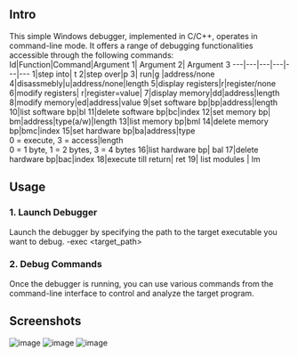 ## Intro
This simple Windows debugger, implemented in C/C++, operates in command-line mode. It offers a range of debugging functionalities accessible through the following commands:
Id|Function|Command|Argument 1| Argument 2| Argument 3
---|---|---|---|---|---
1|step into| t
2|step over|p
3| run|g |address/none
4|disassmebly|u|address/none|length
5|display registers|r|register/none
6|modify registers| r|register=value|
7|display memory|dd|address|length
8|modify memory|ed|address|value
9|set software bp|bp|address|length
10|list software bp|bl
11|delete software bp|bc|index
12|set memory bp| bm|address|type(a/w)|length
13|list memory bp|bml
14|delete memory bp|bmc|index
15|set hardware bp|ba|address|type <br> 0 = execute, 3 = access|length<br> 0 = 1 byte, 1 = 2 bytes, 3 = 4 bytes
16|list hardware bp| bal
17|delete hardware bp|bac|index
18|execute till return| ret
19| list modules | lm
## Usage
### 1. Launch Debugger
Launch the debugger by specifying the path to the target executable you want to debug.
-exec <target_path>
### 2. Debug Commands
Once the debugger is running, you can use various commands from the command-line interface to control and analyze the target program.
## Screenshots
![image](https://github.com/user-attachments/assets/971501af-2ba1-402a-b623-0caca93b15fc)
![image](https://github.com/user-attachments/assets/3dd4f06b-c145-4d2f-9667-d64cee633d92)
![image](https://github.com/user-attachments/assets/b39118e8-cb1e-4138-a157-fff6529eb1ba)









